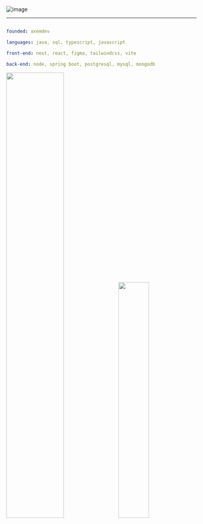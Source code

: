 ![image](https://github.com/icarodredd/icarodredd/assets/78151906/2792d05d-11a8-47aa-b39a-4c9c80e8b79a)

---

```yaml

founded: axemdev

languages: java, sql, typescript, javascript

front-end: next, react, figma, tailwindcss, vite

back-end: node, spring boot, postgresql, mysql, mongodb

```

<div class='container'>
<img style="height: auto; width: 55%;" class="img" src="https://github-readme-stats.vercel.app/api?username=icarodredd&theme=dark&include_all_commits=true" />
&nbsp;
&nbsp;
<img style="height: auto; width: 40%;" class="img" src="https://streak-stats.demolab.com?user=icarodredd&theme=dark&border_radius=&card_width=400)](https://git.io/streak-stats" />
</div>
</div>

